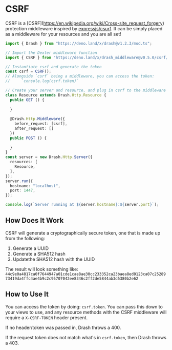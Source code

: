 # CSRF

CSRF is a [CSRF])https://en.wikipedia.org/wiki/Cross-site_request_forgery) protection middleware inspired by [expressjs/csurf](http://expressjs.com/en/resources/middleware/csurf.html). It can be simply placed as a middleware for your resources and you are all set!

```typescript
import { Drash } from "https://deno.land/x/drash@v1.2.3/mod.ts";

// Import the Dexter middleware function
import { CSRF } from "https://deno.land/x/drash_middleware@v0.5.0/csrf/mod.ts";

// Instantiate csrf and generate the token
const csrf = CSRF();
// Alongside `csrf` being a middleware, you can access the token:
//     `console.log(csrf.token)`

// Create your server and resource, and plug in csrf to the middleware config
class Resource extends Drash.Http.Resource {
  public GET () {
  
  }
  
  @Drash.Http.Middleware({
    before_request: [csrf],
    after_request: []
  })
  public POST () {
    
  }
}
const server = new Drash.Http.Server({
  resources: [
    Resource,
  ],
});
server.run({
  hostname: "localhost",
  port: 1447,
});

console.log(`Server running at ${server.hostname}:${server.port}`);
```

## How Does It Work

CSRF will generate a cryptographically secure token, one that is made up from the following:

1. Generate a UUID
2. Generate a SHA512 hash
3. Updatethe SHA512 hash with the UUID

The result will look something like: `44c9e0a4817ca0f7644947a01cde1cae8ae30cc233352ca23baea8ed0123ca07c2528973419da4ffc4ae4b9c2c95707042ee8346c2ff2de5844ab3d5380b2e62`

## How to Use It

You can  access the token  by doing: `csrf.token`. You can pass this down to your views to use, and any resource methods with the CSRF middleware will require a `X-CSRF-TOKEN` header present.

If no header/token was passed in, Drash throws a 400.

If the request token  does not match what's in `csrf.token`, then Drash throws a 403.